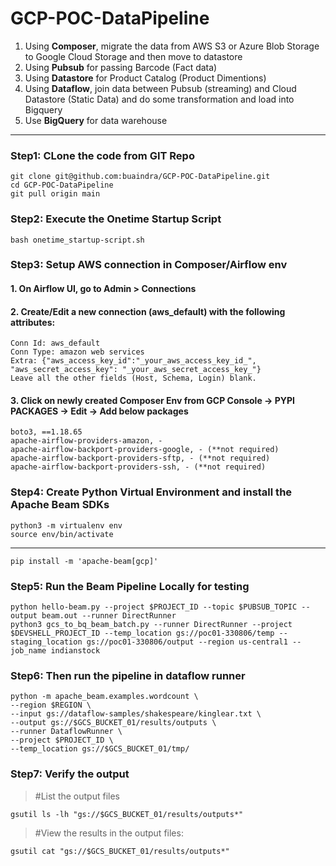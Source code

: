 # GCP-POC-DataPipeline
1. Using **Composer**, migrate the data from AWS S3 or Azure Blob Storage to Google Cloud Storage and then move to datastore
2. Using **Pubsub** for passing Barcode (Fact data)
3. Using **Datastore** for Product Catalog (Product Dimentions)
4. Using **Dataflow**, join data between Pubsub (streaming) and Cloud Datastore (Static Data) and do some transformation and load into Bigquery
5. Use **BigQuery** for data warehouse
---

### Step1: CLone the code from GIT Repo
	git clone git@github.com:buaindra/GCP-POC-DataPipeline.git
	cd GCP-POC-DataPipeline
	git pull origin main


### Step2: Execute the Onetime Startup Script
	bash onetime_startup-script.sh

### Step3: Setup AWS connection in Composer/Airflow env 
#### 1. On Airflow UI, go to Admin > Connections
#### 2. Create/Edit a new connection (aws_default) with the following attributes:
	Conn Id: aws_default
	Conn Type: amazon web services
	Extra: {"aws_access_key_id":"_your_aws_access_key_id_", "aws_secret_access_key": "_your_aws_secret_access_key_"}
	Leave all the other fields (Host, Schema, Login) blank.
#### 3. Click on newly created Composer Env from GCP Console -> PYPI PACKAGES -> Edit -> Add below packages
	boto3, ==1.18.65
	apache-airflow-providers-amazon, -
	apache-airflow-backport-providers-google, - (**not required)
	apache-airflow-backport-providers-sftp, - (**not required)
	apache-airflow-backport-providers-ssh, - (**not required)

### Step4: Create Python Virtual Environment and install the Apache Beam SDKs
	python3 -m virtualenv env
	source env/bin/activate
---
	pip install -m 'apache-beam[gcp]'

### Step5: Run the Beam Pipeline Locally for testing
	python hello-beam.py --project $PROJECT_ID --topic $PUBSUB_TOPIC --output beam.out --runner DirectRunner
	python3 gcs_to_bq_beam_batch.py --runner DirectRunner --project $DEVSHELL_PROJECT_ID --temp_location gs://poc01-330806/temp --staging_location gs://poc01-330806/output --region us-central1 --job_name indianstock

### Step6: Then run the pipeline in dataflow runner
	python -m apache_beam.examples.wordcount \
	--region $REGION \
	--input gs://dataflow-samples/shakespeare/kinglear.txt \
	--output gs://$GCS_BUCKET_01/results/outputs \
	--runner DataflowRunner \
	--project $PROJECT_ID \
	--temp_location gs://$GCS_BUCKET_01/tmp/ 

### Step7: Verify the output
> #List the output files
> 
	gsutil ls -lh "gs://$GCS_BUCKET_01/results/outputs*"  
> 
> #View the results in the output files:
> 
	gsutil cat "gs://$GCS_BUCKET_01/results/outputs*"



